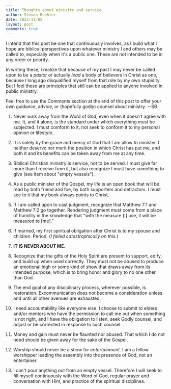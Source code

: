 ```yaml
---
title: Thoughts about ministry and service.
author: Steven Buehler
date: 2023-11-05
layout: post
comments: true
---
```


I intend that this post be one that continuously involves, as I build what I hope are biblical perspectives upon whatever ministry I and others may be called to, especially when it's a public one.  These are not intended to be in any order or priority.

In writing these, I realize that because of my past I may never be called upon to be a _pastor_ or actually _lead_ a body of believers in Christ as one, because I long ago disqualified myself from that role by my own stupidity. But I feel these are principles that still can be applied to anyone involved in public ministry.

Feel free to use the Comments section at the end of this post to offer your own guidance, advice, or (hopefully godly) counsel about ministry. --SB

1. Never walk away from the Word of God, even when it doesn't agree with me. It, and it alone, is the standard under which everything must be subjected. I must comform to it, not seek to conform it to my personal opinion or lifestyle.

2. It is solely by the grace and mercy of God that I am allow to minister. I neither deserve nor merit the position in which Christ has put me, and both it and its benefits can be taken away from me at any time. 

3. Biblical Christian ministry is service, not to be served. I must give far more than I receive from it, but also recognize I must have something to give (see item about "empty vessels").

4. As a public minister of the Gospel, my life is an open book that will be read by both friend and foe, by both supporters and detractors. I must see to it that my book always points to Christ.

5. If I am called upon to cast judgment, recognize that Matthew 7:1 and Matthew 7:2 go together. Rendering judgment must come from a place of humility in the knowledge that "with the measure [I] use, it will be measured to [me]." 

6. If married, my first spiritual obligation after Christ is to my spouse and children. Period. (_I failed catastrophically on this._)

7. **IT IS NEVER ABOUT ME.**

8. Recognize that the gifts of the Holy Spirit are present to support, edify, and build up when used correctly. They must not be abused to produce an emotional high or some kind of show that draws away from its intended purpose, which is to bring honor and glory to no one other than God.

9. The end goal of any disciplinary process, wherever possible, is restoration. Excommunication does not become a consideration unless and until all other avenues are exhausted.

10. I need accountability like everyone else. I choose to submit to elders and/or mentors who have the permission to call me out when something is not right, and I have the obligation to listen, seek Godly counsel, and adjust or be corrected in response to such counsel.

11. Money and gain must never be flaunted nor abused. That which I do not need should be given away for the sake of the Gospel.

12. Worship should never be a _show_ for _entertainment_. I am a fellow worshipper leading the assembly into the presence of God, not an entertainer. 

13. I can't pour anything out from an empty vessel. Therefore I will seek to fill myself continuously with the Word of God, regular prayer and conversation with Him, and practice of the spiritual disciplines.